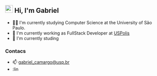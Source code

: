 ##  <img src="https://media.giphy.com/media/hvRJCLFzcasrR4ia7z/giphy.gif" width="25px"> Hi, I'm Gabriel
- 👨‍🎓 I'm currently studying Computer Science at the University of São Paulo.
- 🔨 I'm currently working as FullStack Developer at [USPolis](https://www.uspolis.com.br/index)
- 🧠 I'm currently studing

### Contacs
- 📫 gabriel_camargo@usp.br
- :lin

<!--
**gdvcamargo/gdvcamargo** is a ✨ _special_ ✨ repository because its `README.md` (this file) appears on your GitHub profile.

Here are some ideas to get you started:

- 🔭 I’m currently working on ...
- 🌱 I’m currently learning ...
- 👯 I’m looking to collaborate on ...
- 🤔 I’m looking for help with ...
- 💬 Ask me about ...
- 📫 How to reach me: ...
- 😄 Pronouns: ...
- ⚡ Fun fact: ...
-->
